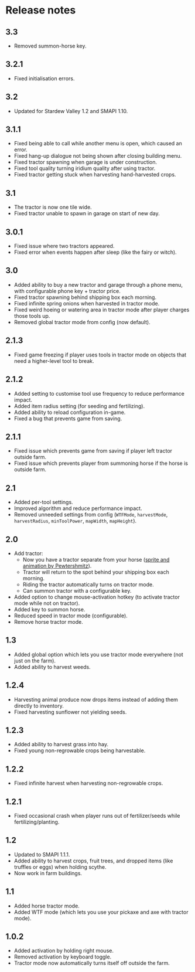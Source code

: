 # Release notes
## 3.3
* Removed summon-horse key.

## 3.2.1
* Fixed initialisation errors.

## 3.2
* Updated for Stardew Valley 1.2 and SMAPI 1.10.

## 3.1.1
* Fixed being able to call while another menu is open, which caused an error.
* Fixed hang-up dialogue not being shown after closing building menu.
* Fixed tractor spawning when garage is under construction.
* Fixed tool quality turning iridium quality after using tractor.
* Fixed tractor getting stuck when harvesting hand-harvested crops.

## 3.1
* The tractor is now one tile wide.
* Fixed tractor unable to spawn in garage on start of new day.

## 3.0.1
* Fixed issue where two tractors appeared.
* Fixed error when events happen after sleep (like the fairy or witch).

## 3.0
* Added ability to buy a new tractor and garage through a phone menu, with configurable phone key + tractor price.
* Fixed tractor spawning behind shipping box each morning.
* Fixed infinite spring onions when harvested in tractor mode.
* Fixed weird hoeing or watering area in tractor mode after player charges those tools up.
* Removed global tractor mode from config (now default).

## 2.1.3
* Fixed game freezing if player uses tools in tractor mode on objects that need a higher-level tool to break.

## 2.1.2
* Added setting to customise tool use frequency to reduce performance impact.
* Added item radius setting (for seeding and fertilizing).
* Added ability to reload configuration in-game.
* Fixed a bug that prevents game from saving.

## 2.1.1
* Fixed issue which prevents game from saving if player left tractor outside farm.
* Fixed issue which prevents player from summoning horse if the horse is outside farm.

## 2.1
* Added per-tool settings.
* Improved algorithm and reduce performance impact.
* Removed unneeded settings from config (`WTFMode`, `harvestMode`, `harvestRadius`, `minToolPower`, `mapWidth`, `mapHeight`).

## 2.0
* Add tractor:
  - Now you have a tractor separate from your horse ([sprite and animation by Pewtershmitz](http://community.playstarbound.com/threads/tractor-v-1-3-horse-replacement.108604/)).
  - Tractor will return to the spot behind your shipping box each morning.
  - Riding the tractor automatically turns on tractor mode.
  - Can summon tractor with a configurable key.
* Added option to change mouse-activation hotkey (to activate tractor mode while not on tractor).
* Added key to summon horse.
* Reduced speed in tractor mode (configurable).
* Remove horse tractor mode.

## 1.3
* Added global option which lets you use tractor mode everywhere (not just on the farm).
* Added ability to harvest weeds.

## 1.2.4
* Harvesting animal produce now drops items instead of adding them directly to inventory.
* Fixed harvesting sunflower not yielding seeds.

## 1.2.3
* Added ability to harvest grass into hay.
* Fixed young non-regrowable crops being harvestable.

## 1.2.2
* Fixed infinite harvest when harvesting non-regrowable crops.

## 1.2.1
* Fixed occasional crash when player runs out of fertilizer/seeds while fertilizing/planting.

## 1.2
* Updated to SMAPI 1.1.1.
* Added ability to harvest crops, fruit trees, and dropped items (like truffles or eggs) when holding scythe.
* Now work in farm buildings.
  
## 1.1
* Added horse tractor mode.
* Added WTF mode (which lets you use your pickaxe and axe with tractor mode).

## 1.0.2
* Added activation by holding right mouse.
* Removed activation by keyboard toggle.
* Tractor mode now automatically turns itself off outside the farm.
